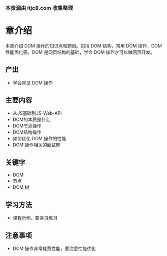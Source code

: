 ### 本资源由 itjc8.com 收集整理
# 章介绍

本章介绍 DOM 操作的知识点和题目。包括 DOM 结构，常用 DOM 操作，DOM 性能优化等。DOM 是网页结构的基础，学会 DOM 操作才可以做网页开发。

## 产出

- 学会常见 DOM 操作

## 主要内容

- 从JS基础到JS-Web-API
- DOM的本质是什么
- DOM节点操作
- DOM结构操作
- 如何优化 DOM 操作的性能
- DOM 操作相关的面试题

## 关键字

- DOM
- 节点
- DOM 树

## 学习方法

- 课程示例，要亲自练习

## 注意事项

- DOM 操作非常耗费性能，要注意性能优化
